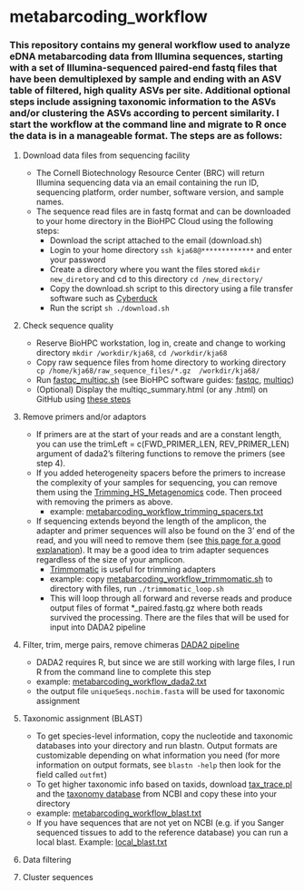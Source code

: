# metabarcoding_workflow

### This repository contains my general workflow used to analyze eDNA metabarcoding data from Illumina sequences, starting with a set of Illumina-sequenced paired-end fastq files that have been demultiplexed by sample and ending with an ASV table of filtered, high quality ASVs per site. Additional optional steps include assigning taxonomic information to the ASVs and/or clustering the ASVs according to percent similarity. I start the workflow at the command line and migrate to R once the data is in a manageable format. The steps are as follows: 

   1. Download data files from sequencing facility
      - The Cornell Biotechnology Resource Center (BRC) will return Illumina sequencing data via an email containing the run ID, sequencing platform, order number, software version, and sample names. 
      - The sequence read files are in fastq format and can be downloaded to your home directory in the BioHPC Cloud using the following steps:
        * Download the script attached to the email (download.sh)
        * Login to your home directory `ssh kja68@*************` and enter your password
        * Create a directory where you want the files stored `mkdir new_diretory` and cd to this directory `cd /new_directory/`
        * Copy the download.sh script to this directory using a file transfer software such as [Cyberduck](https://cyberduck.io/download/)
        * Run the script `sh ./download.sh`
      
   2. Check sequence quality
      - Reserve BioHPC workstation, log in, create and change to working directory `mkdir /workdir/kja68`, `cd /workdir/kja68`
      - Copy raw sequence files from home directory to working directory ` cp /home/kja68/raw_sequence_files/*.gz  /workdir/kja68/` 
      - Run [fastqc_multiqc.sh](fastqc_multiqc.sh) (see BioHPC software guides: [fastqc](https://biohpc.cornell.edu/lab/userguide.aspx?a=software&i=74#c), [multiqc](https://biohpc.cornell.edu/lab/userguide.aspx?a=software&i=323))
      - (Optional) Display the multiqc_summary.html (or any .html) on GitHub using [these steps](https://www.finex.co/how-to-display-html-in-github/)
   
   3. Remove primers and/or adaptors
      - If primers are at the start of your reads and are a constant length, you can use the trimLeft = c(FWD_PRIMER_LEN, REV_PRIMER_LEN) argument of dada2’s filtering functions to remove the primers (see step 4).  
      - If you added heterogeneity spacers before the primers to increase the complexity of your samples for sequencing, you can remove them using the [Trimming_HS_Metagenomics](https://github.com/noushing/Trimming_HS_Metagenomics) code. Then proceed with removing the primers as above.
        * example: [metabarcoding_workflow_trimming_spacers.txt](metabarcoding_workflow_trimming_spacers.txt)
      - If sequencing extends beyond the length of the amplicon, the adapter and primer sequences will also be found on the 3’ end of the read, and you will need to remove them (see [this page for a good explanation](https://support.illumina.com/bulletins/2016/04/adapter-trimming-why-are-adapter-sequences-trimmed-from-only-the--ends-of-reads.html)). It may be a good idea to trim adapter sequences regardless of the size of your amplicon. 
        * [Trimmomatic](http://www.usadellab.org/cms/?page=trimmomatic) is useful for trimming adapters
        * example: copy [metabarcoding_workflow_trimmomatic.sh](metabarcoding_workflow_trimmomatic.sh) to directory with files, run `./trimmomatic_loop.sh`
        * This will loop through all forward and reverse reads and produce output files of format *_paired.fastq.gz where both reads survived the processing. There are the files that will be used for input into DADA2 pipeline
   
   4. Filter, trim, merge pairs, remove chimeras [DADA2 pipeline](https://benjjneb.github.io/dada2/index.html)
      - DADA2 requires R, but since we are still working with large files, I run R from the command line to complete this step
      - example: [metabarcoding_workflow_dada2.txt](metabarcoding_workflow_dada2.txt)
      - the output file `uniqueSeqs.nochim.fasta` will be used for taxonomic assignment
   
   5. Taxonomic assignment (BLAST)
      - To get species-level information, copy the nucleotide and taxonomic databases into your directory and run blastn. Output formats are customizable depending on what information you need (for more information on output formats, see `blastn -help` then look for the field called `outfmt`)
      - To get higher taxonomic info based on taxids, download [tax_trace.pl](https://github.com/theo-allnutt-bioinformatics/scripts/blob/master/tax_trace.pl) and the [taxonomy database](https://ftp.ncbi.nlm.nih.gov/pub/taxonomy/new_taxdump/) from NCBI and copy these into your directory
      - example: [metabarcoding_workflow_blast.txt](metabarcoding_workflow_blast.txt)
      - If you have sequences that are not yet on NCBI (e.g. if you Sanger sequenced tissues to add to the reference database) you can run a local blast. Example: [local_blast.txt](local_blast.txt) 
   
   6. Data filtering
   
   7. Cluster sequences
